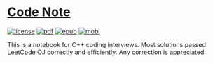 # [Code Note](#code-note)

[![license](https://img.shields.io/badge/License-CC0-808080.svg)](http://creativecommons.org/publicdomain/zero/1.0/)
[![pdf](https://img.shields.io/badge/PDF-Download-F7221F.svg)](https://www.gitbook.com/download/pdf/book/petrosliu/code-note)
[![epub](https://img.shields.io/badge/ePub-Download-87B82B.svg)](https://www.gitbook.com/download/epub/book/petrosliu/code-note)
[![mobi](https://img.shields.io/badge/Mobi-Download-B3B3B3.svg)](hhttps://www.gitbook.com/download/mobi/book/petrosliu/code-note)

This is a notebook for C++ coding interviews. Most solutions passed [LeetCode](https://leetcode.com/) OJ correctly and efficiently. Any correction is appreciated.

